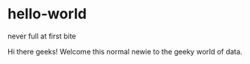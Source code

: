 # hello-world
never full at first bite

Hi there geeks! Welcome this normal newie to the geeky world of data.
